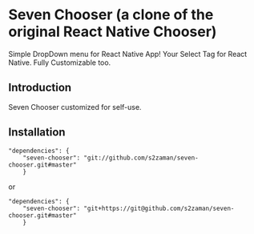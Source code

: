 # Seven Chooser (a clone of the original React Native Chooser)
Simple DropDown menu for React Native App! Your Select Tag for React Native. Fully Customizable too. 

## Introduction

Seven Chooser customized for self-use. 

## Installation
```
"dependencies": {
    "seven-chooser": "git://github.com/s2zaman/seven-chooser.git#master"
    }
```
or
```
"dependencies": {
    "seven-chooser": "git+https://git@github.com/s2zaman/seven-chooser.git#master"
    }
```
